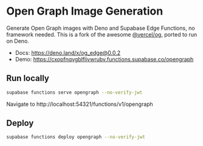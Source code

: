 # Open Graph Image Generation

Generate Open Graph images with Deno and Supabase Edge Functions, no framework needed. This is a fork of the awesome [@vercel/og](https://www.npmjs.com/package/@vercel/og), ported to run on Deno.

- Docs: https://deno.land/x/og_edge@0.0.2
- Demo: https://cxopfnqvgblflivwrubv.functions.supabase.co/opengraph

## Run locally

```bash
supabase functions serve opengraph --no-verify-jwt
```

Navigate to http://localhost:54321/functions/v1/opengraph

## Deploy

```bash
supabase functions deploy opengraph --no-verify-jwt
```
